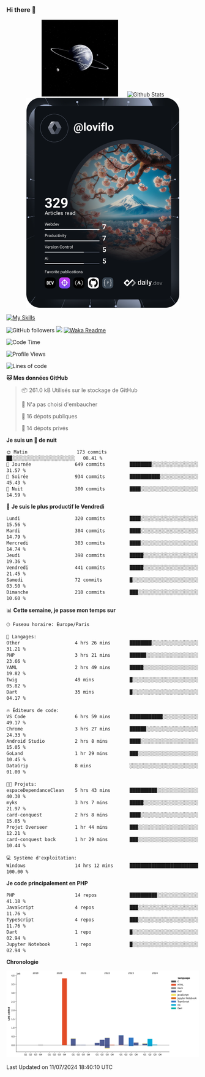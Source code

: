 ### Hi there 👋

<p align="center">
  <img src="https://github.com/Loviflo/Loviflo/blob/main/img/portrait.jpg" alt="Loviflo" height="200" style="margin-right: 20px"/>
  <img src="https://github-readme-stats.vercel.app/api?username=Loviflo&show_icons=true&theme=graywhite" alt="Github Stats" />
  <a href="https://app.daily.dev/loviflo"><img src="https://github.com/loviflo/loviflo/blob/main/devcard.svg" width="400" alt="Loviflo's Dev Card"/></a>
</p>

[![My Skills](https://skillicons.dev/icons?i=php,laravel,symfony,dotnet,cs,nodejs,mysql,postgres,js,ts,html,css,sass,angular,react,electron,docker,webpack,vscode,figma,git,github,gitlab,nginx,postman&perline=5)](https://skillicons.dev)

![GitHub followers](https://img.shields.io/github/followers/Loviflo?label=Follow&style=social)
![](https://visitor-badge.glitch.me/badge?page_id=Loviflo.Loviflo)
[![Waka Readme](https://github.com/Loviflo/Loviflo/actions/workflows/update-stats.yml/badge.svg)](https://github.com/Loviflo/Loviflo/actions/workflows/update-stats.yml)

<!--START_SECTION:waka-->
![Code Time](http://img.shields.io/badge/Code%20Time-2%2C250%20hrs%2045%20mins-blue)

![Profile Views](http://img.shields.io/badge/Vues%20du%20profil-0-blue)

![Lines of code](https://img.shields.io/badge/Depuis%20Hello%20World%2C%20j%27ai%20%C3%A9crit-6.7%20million%20Lignes%20de%20code-blue)

**🐱 Mes données GitHub** 

> 📦 261.0 kB Utilisés sur le stockage de GitHub 
 > 
> 🚫 N'a pas choisi d'embaucher
 > 
> 📜 16 dépots publiques 
 > 
> 🔑 14 dépots privés 
 > 
**Je suis un 🦉 de nuit** 

```text
🌞 Matin                  173 commits         ██░░░░░░░░░░░░░░░░░░░░░░░   08.41 % 
🌆 Journée                649 commits         ████████░░░░░░░░░░░░░░░░░   31.57 % 
🌃 Soirée                 934 commits         ███████████░░░░░░░░░░░░░░   45.43 % 
🌙 Nuit                   300 commits         ████░░░░░░░░░░░░░░░░░░░░░   14.59 % 
```
📅 **Je suis le plus productif le Vendredi** 

```text
Lundi                    320 commits         ████░░░░░░░░░░░░░░░░░░░░░   15.56 % 
Mardi                    304 commits         ████░░░░░░░░░░░░░░░░░░░░░   14.79 % 
Mercredi                 303 commits         ████░░░░░░░░░░░░░░░░░░░░░   14.74 % 
Jeudi                    398 commits         █████░░░░░░░░░░░░░░░░░░░░   19.36 % 
Vendredi                 441 commits         █████░░░░░░░░░░░░░░░░░░░░   21.45 % 
Samedi                   72 commits          █░░░░░░░░░░░░░░░░░░░░░░░░   03.50 % 
Dimanche                 218 commits         ███░░░░░░░░░░░░░░░░░░░░░░   10.60 % 
```


📊 **Cette semaine, je passe mon temps sur** 

```text
🕑︎ Fuseau horaire: Europe/Paris

💬 Langages: 
Other                    4 hrs 26 mins       ████████░░░░░░░░░░░░░░░░░   31.21 % 
PHP                      3 hrs 21 mins       ██████░░░░░░░░░░░░░░░░░░░   23.66 % 
YAML                     2 hrs 49 mins       █████░░░░░░░░░░░░░░░░░░░░   19.82 % 
Twig                     49 mins             █░░░░░░░░░░░░░░░░░░░░░░░░   05.82 % 
Dart                     35 mins             █░░░░░░░░░░░░░░░░░░░░░░░░   04.17 % 

🔥 Éditeurs de code: 
VS Code                  6 hrs 59 mins       ████████████░░░░░░░░░░░░░   49.17 % 
Chrome                   3 hrs 27 mins       ██████░░░░░░░░░░░░░░░░░░░   24.33 % 
Android Studio           2 hrs 8 mins        ████░░░░░░░░░░░░░░░░░░░░░   15.05 % 
GoLand                   1 hr 29 mins        ███░░░░░░░░░░░░░░░░░░░░░░   10.45 % 
DataGrip                 8 mins              ░░░░░░░░░░░░░░░░░░░░░░░░░   01.00 % 

🐱‍💻 Projets: 
espaceDependanceClean    5 hrs 43 mins       ██████████░░░░░░░░░░░░░░░   40.30 % 
myks                     3 hrs 7 mins        █████░░░░░░░░░░░░░░░░░░░░   21.97 % 
card-conquest            2 hrs 8 mins        ████░░░░░░░░░░░░░░░░░░░░░   15.05 % 
Projet Overseer          1 hr 44 mins        ███░░░░░░░░░░░░░░░░░░░░░░   12.21 % 
card-conquest back       1 hr 29 mins        ███░░░░░░░░░░░░░░░░░░░░░░   10.44 % 

💻 Système d'exploitation: 
Windows                  14 hrs 12 mins      █████████████████████████   100.00 % 
```

**Je code principalement en PHP** 

```text
PHP                      14 repos            ██████████░░░░░░░░░░░░░░░   41.18 % 
JavaScript               4 repos             ███░░░░░░░░░░░░░░░░░░░░░░   11.76 % 
TypeScript               4 repos             ███░░░░░░░░░░░░░░░░░░░░░░   11.76 % 
Dart                     1 repo              █░░░░░░░░░░░░░░░░░░░░░░░░   02.94 % 
Jupyter Notebook         1 repo              █░░░░░░░░░░░░░░░░░░░░░░░░   02.94 % 
```



**Chronologie**

![Lines of Code chart](https://raw.githubusercontent.com/Loviflo/Loviflo/main/assets/bar_graph.png)


 Last Updated on 11/07/2024 18:40:10 UTC
<!--END_SECTION:waka-->
